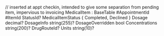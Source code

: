 // inserted at appt checkin, intended to give some separation from pending item, impervious to invoicing
MedicalItem : BaseTable
#AppointmentId
#ItemId
StatusId? MedicalItemStatus { Completed, Declined }
Dosage decimal?
DosageInfo string(255)?
DosageOverridden bool
Concentrations string(200)?
DrugRouteId?
Units string(10)?